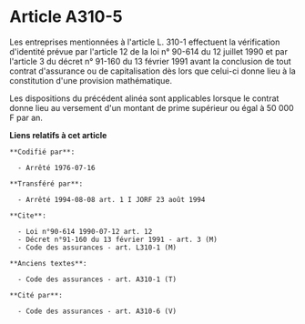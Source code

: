 # Article A310-5

Les entreprises mentionnées à l'article L. 310-1 effectuent la vérification d'identité prévue par l'article 12 de la loi n°
90-614 du 12 juillet 1990 et par l'article 3 du décret n° 91-160 du 13 février 1991 avant la conclusion de tout contrat
d'assurance ou de capitalisation dès lors que celui-ci donne lieu à la constitution d'une provision mathématique.

Les dispositions du précédent alinéa sont applicables lorsque le contrat donne lieu au versement d'un montant de prime
supérieur ou égal à 50 000 F par an.

**Liens relatifs à cet article**

	**Codifié par**:

	  - Arrêté 1976-07-16

	**Transféré par**:

	  - Arrêté 1994-08-08 art. 1 I JORF 23 août 1994

	**Cite**:

	  - Loi n°90-614 1990-07-12 art. 12
	  - Décret n°91-160 du 13 février 1991 - art. 3 (M)
	  - Code des assurances - art. L310-1 (M)

	**Anciens textes**:

	  - Code des assurances - art. A310-1 (T)

	**Cité par**:

	  - Code des assurances - art. A310-6 (V)
